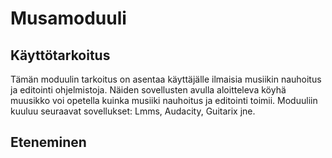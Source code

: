 # Musamoduuli

## Käyttötarkoitus

Tämän moduulin tarkoitus on asentaa käyttäjälle ilmaisia musiikin nauhoitus ja editointi ohjelmistoja.
Näiden sovellusten avulla aloitteleva köyhä muusikko voi opetella kuinka musiiki nauhoitus ja editointi toimii.
Moduuliin kuuluu seuraavat sovellukset: Lmms, Audacity, Guitarix jne.


## Eteneminen
